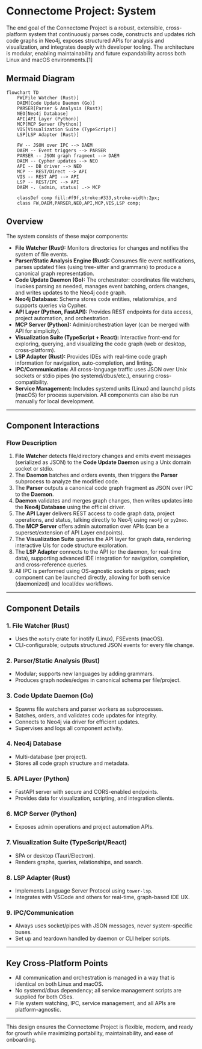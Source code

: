 # Connectome Project: System

The end goal of the Connectome Project is a robust, extensible, cross-platform system that continuously parses code, constructs and updates rich code graphs in Neo4j, exposes structured APIs for analysis and visualization, and integrates deeply with developer tooling. The architecture is modular, enabling maintainability and future expandability across both Linux and macOS environments.[1]

## Mermaid Diagram

```mermaid
flowchart TD
    FW[File Watcher (Rust)]
    DAEM[Code Update Daemon (Go)]
    PARSER[Parser & Analysis (Rust)]
    NEO[Neo4j Database]
    API[API Layer (Python)]
    MCP[MCP Server (Python)]
    VIS[Visualization Suite (TypeScript)]
    LSP[LSP Adapter (Rust)]
    
    FW -- JSON over IPC --> DAEM
    DAEM -- Event triggers --> PARSER
    PARSER -- JSON graph fragment --> DAEM
    DAEM -- Cypher updates --> NEO
    API -- DB driver --> NEO
    MCP -- REST/Direct --> API
    VIS -- REST API --> API
    LSP -- REST/IPC --> API
    DAEM -. (admin, status) .-> MCP

    classDef comp fill:#f9f,stroke:#333,stroke-width:2px;
    class FW,DAEM,PARSER,NEO,API,MCP,VIS,LSP comp;
```

## Overview

The system consists of these major components:

- **File Watcher (Rust):** Monitors directories for changes and notifies the system of file events.
- **Parser/Static Analysis Engine (Rust):** Consumes file event notifications, parses updated files (using tree-sitter and grammars) to produce a canonical graph representation.
- **Code Update Daemon (Go):** The orchestrator: coordinates file watchers, invokes parsing as needed, manages event batching, orders changes, and writes updates to the Neo4j code graph.
- **Neo4j Database:** Schema stores code entities, relationships, and supports queries via Cypher.
- **API Layer (Python, FastAPI):** Provides REST endpoints for data access, project automation, and orchestration.
- **MCP Server (Python):** Admin/orchestration layer (can be merged with API for simplicity).
- **Visualization Suite (TypeScript + React):** Interactive front-end for exploring, querying, and visualizing the code graph (web or desktop, cross-platform).
- **LSP Adapter (Rust):** Provides IDEs with real-time code graph information for navigation, auto-completion, and linting.
- **IPC/Communication:** All cross-language traffic uses JSON over Unix sockets or stdio pipes (no systemd/dbus/etc.), ensuring cross-compatibility.
- **Service Management:** Includes systemd units (Linux) and launchd plists (macOS) for process supervision. All components can also be run manually for local development.

***

## Component Interactions

### Flow Description

1. **File Watcher** detects file/directory changes and emits event messages
(serialized as JSON) to the **Code Update Daemon** using a Unix domain socket or stdio.
2. The **Daemon** batches and orders events, then triggers the **Parser** subprocess
to analyze the modified code.
3. The **Parser** outputs a canonical code graph fragment as JSON over IPC to the **Daemon**.
4. **Daemon** validates and merges graph changes, then writes updates into the
**Neo4j Database** using the official driver.
5. The **API Layer** delivers REST access to code graph data, project operations,
and status, talking directly to Neo4j using `neo4j` or `py2neo`.
6. The **MCP Server** offers admin automation over APIs (can be a superset/extension
of API Layer endpoints).
7. The **Visualization Suite** queries the API layer for graph data, rendering
interactive UIs for code structure exploration.
8. The **LSP Adapter** connects to the API (or the daemon, for real-time data),
supporting advanced IDE integration for navigation, completion, and cross-reference queries.
9. All IPC is performed using OS-agnostic sockets or pipes; each component
can be launched directly, allowing for both service (daemonized) and local/dev workflows.

***

## Component Details

### 1. **File Watcher (Rust)**
- Uses the `notify` crate for inotify (Linux), FSEvents (macOS).
- CLI-configurable; outputs structured JSON events for every file change.

### 2. **Parser/Static Analysis (Rust)**
- Modular; supports new languages by adding grammars.
- Produces graph nodes/edges in canonical schema per file/project.

### 3. **Code Update Daemon (Go)**
- Spawns file watchers and parser workers as subprocesses.
- Batches, orders, and validates code updates for integrity.
- Connects to Neo4j via driver for efficient updates.
- Supervises and logs all component activity.

### 4. **Neo4j Database**
- Multi-database (per project).
- Stores all code graph structure and metadata.

### 5. **API Layer (Python)**
- FastAPI server with secure and CORS-enabled endpoints.
- Provides data for visualization, scripting, and integration clients.

### 6. **MCP Server (Python)**
- Exposes admin operations and project automation APIs.

### 7. **Visualization Suite (TypeScript/React)**
- SPA or desktop (Tauri/Electron).
- Renders graphs, queries, relationships, and search.

### 8. **LSP Adapter (Rust)**
- Implements Language Server Protocol using `tower-lsp`.
- Integrates with VSCode and others for real-time, graph-based IDE UX.

### 9. **IPC/Communication**
- Always uses socket/pipes with JSON messages, never system-specific buses.
- Set up and teardown handled by daemon or CLI helper scripts.

***

## Key Cross-Platform Points

- All communication and orchestration is managed in a way that is identical on both Linux and macOS.
- No systemd/dbus dependency; all service management scripts are supplied for both OSes.
- File system watching, IPC, service management, and all APIs are platform-agnostic.

***

This design ensures the Connectome Project is flexible, modern, and ready for growth
while maximizing portability, maintainability, and ease of onboarding.
